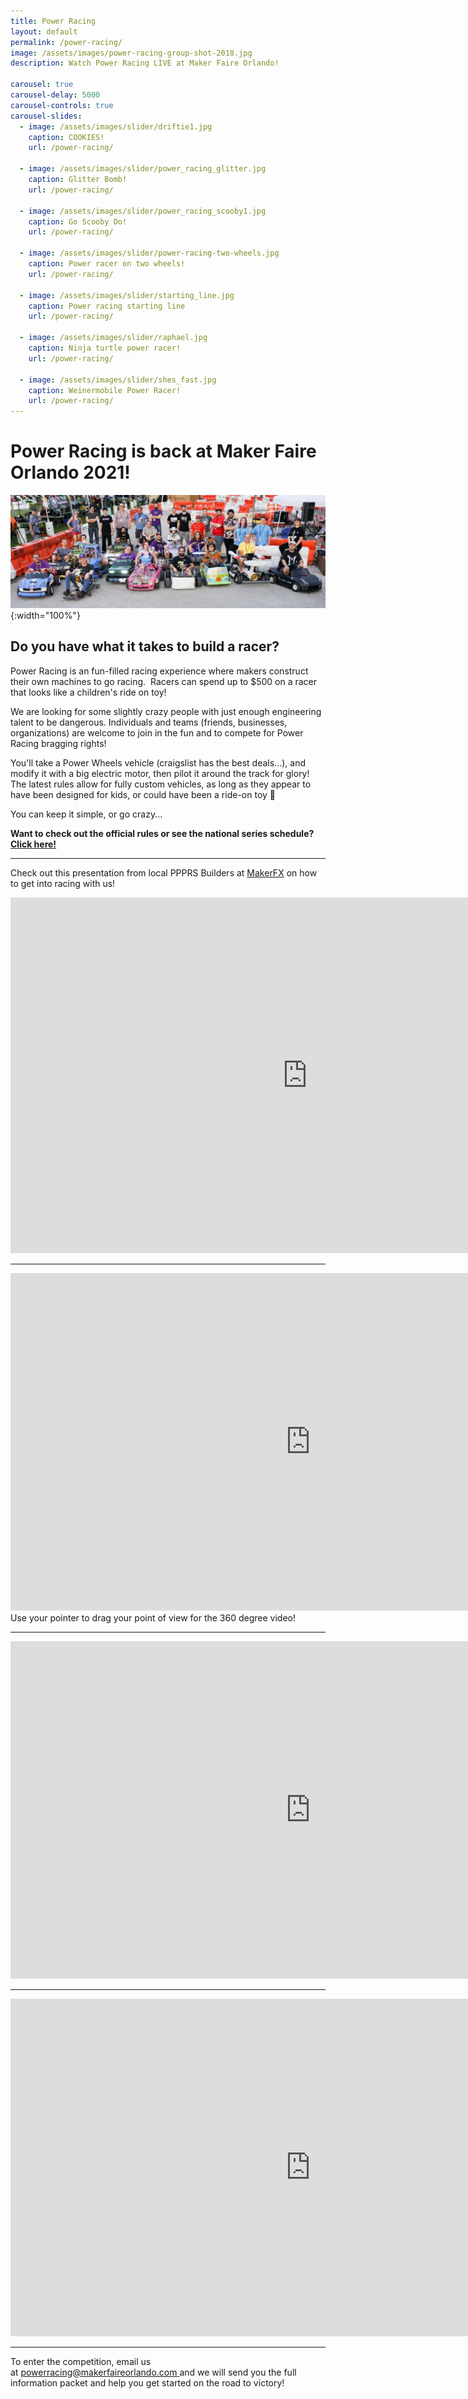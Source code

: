 ```yaml
---
title: Power Racing
layout: default
permalink: /power-racing/
image: /assets/images/power-racing-group-shot-2018.jpg
description: Watch Power Racing LIVE at Maker Faire Orlando!

carousel: true
carousel-delay: 5000
carousel-controls: true
carousel-slides:
  - image: /assets/images/slider/driftie1.jpg  
    caption: COOKIES!
    url: /power-racing/

  - image: /assets/images/slider/power_racing_glitter.jpg  
    caption: Glitter Bomb!
    url: /power-racing/

  - image: /assets/images/slider/power_racing_scooby1.jpg  
    caption: Go Scooby Do!
    url: /power-racing/

  - image: /assets/images/slider/power-racing-two-wheels.jpg
    caption: Power racer on two wheels!
    url: /power-racing/

  - image: /assets/images/slider/starting_line.jpg
    caption: Power racing starting line
    url: /power-racing/

  - image: /assets/images/slider/raphael.jpg
    caption: Ninja turtle power racer!
    url: /power-racing/

  - image: /assets/images/slider/shes_fast.jpg
    caption: Weinermobile Power Racer!
    url: /power-racing/
---
```


# Power Racing is back at Maker Faire Orlando 2021!

![Power Racing Teams group shot 2018](/assets/images/power-racing-group-shot-2018.jpg){:width="100%"}

## Do you have what it takes to build a racer?

Power Racing is an fun-filled racing experience where makers construct their own machines to go racing.  Racers can spend up to $500 on a racer that looks like a children's ride on toy!

We are looking for some slightly crazy people with just enough engineering talent to be dangerous. Individuals and teams (friends, businesses, organizations) are welcome to join in the fun and to compete for Power Racing bragging rights!

You'll take a Power Wheels vehicle (craigslist has the best deals...), and modify it with a big electric motor, then pilot it around the track for glory! The latest rules allow for fully custom vehicles, as long as they appear to have been designed for kids, or could have been a ride-on toy 🙂

You can keep it simple, or go crazy...

**Want to check out the official rules or see the national series schedule? [Click here!](http://www.powerracingseries.org/)**

---

Check out this presentation from local PPPRS Builders at [MakerFX](http://www.makerfx.org) on how to get into racing with us!

<iframe src="https://docs.google.com/presentation/d/e/2PACX-1vTWZ8h53DGRwdfLLGHiLBUGU1DnaZcRplbrXUG-0CoD6P2i_gsu_tLSOtzISR-AI2dJtQcZkIc-Hzla/embed?start=true&loop=true&delayms=3000" frameborder="0" width="950" height="569" allowfullscreen="true" mozallowfullscreen="true" webkitallowfullscreen="true"></iframe>

---
<iframe width="960" height="540" src="https://www.youtube.com/embed/f-ltN5vCwdE" title="YouTube video player" frameborder="0" allow="accelerometer; autoplay; clipboard-write; encrypted-media; gyroscope; picture-in-picture" allowfullscreen></iframe>
Use your pointer to drag your point of view for the 360 degree video!

---
<iframe src="https://giphy.com/embed/llByTiLtKWoV5iLJu7" width="960" height="540" frameBorder="0" class="giphy-embed" allowFullScreen></iframe><p><a href="https://giphy.com/gifs/makers-maker-faire-power-racing-series-llByTiLtKWoV5iLJu7"></a></p>

---
<iframe src="https://giphy.com/embed/cmm7Bixq0BxJ3cPg7L" width="960" height="540" frameBorder="0" class="giphy-embed" allowFullScreen></iframe><p><a href="https://giphy.com/gifs/maker-faire-power-racing-series-miami-cmm7Bixq0BxJ3cPg7L"></a></p>

---
To enter the competition, email us at [powerracing@makerfaireorlando.com ](mailto:powerracing@makerfaireorlando.com)and we will send you the full information packet and help you get started on the road to victory! 
